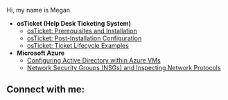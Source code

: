 Hi, my name is Megan
- <b>osTicket (Help Desk Ticketing System)</b>
  - [osTicket: Prerequisites and Installation](https://github.com/meganhoose/osticket-prereqs)
  - [osTicket: Post-Installation Configuration](https://github.com/meganhoose/post-install-config)
  - [osTicket: Ticket Lifecycle Examples](https://github.com/meganhoose/ticket-lifecycle)
- <b>Microsoft Azure</b>
  - [Configuring Active Directory within Azure VMs](https://github.com/meganhoose/configure-ad)
  - [Network Security Groups (NSGs) and Inspecting Network Protocols](https://github.com/meganhoose/azure-network-protocols)

<h2>Connect with me:</h2>

[linkedin]: https://linkedin.com/in/megan-hoose-010730103
